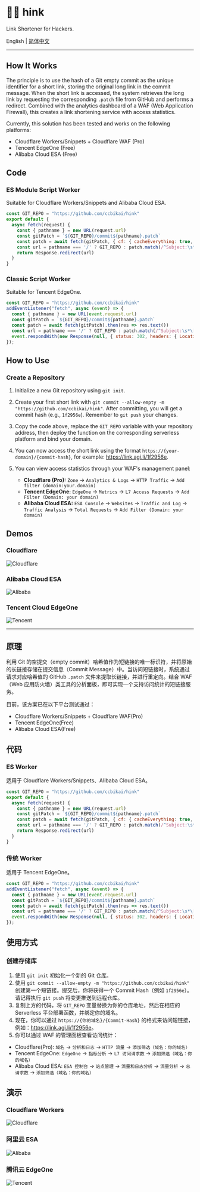 # 🥷🏻 hink

Link Shortener for Hackers.

English | [简体中文](#原理)

----

## How It Works

The principle is to use the hash of a Git empty commit as the unique identifier for a short link, storing the original long link in the commit message. When the short link is accessed, the system retrieves the long link by requesting the corresponding `.patch` file from GitHub and performs a redirect. Combined with the analytics dashboard of a WAF (Web Application Firewall), this creates a link shortening service with access statistics.

Currently, this solution has been tested and works on the following platforms:

- Cloudflare Workers/Snippets + Cloudflare WAF (Pro)
- Tencent EdgeOne (Free)
- Alibaba Cloud ESA (Free)

## Code

### ES Module Script Worker

Suitable for Cloudflare Workers/Snippets and Alibaba Cloud ESA.

```js
const GIT_REPO = "https://github.com/ccbikai/hink"
export default {
  async fetch(request) {
    const { pathname } = new URL(request.url)
    const gitPatch = `${GIT_REPO}/commit${pathname}.patch`
    const patch = await fetch(gitPatch, { cf: { cacheEverything: true, cacheTtlByStatus: { '200-299': 86400 } }}).then(res => res.text())
    const url = pathname === '/' ? GIT_REPO : patch.match(/^Subject:\s*\[PATCH\](.*)$/m)?.[1]?.trim()
    return Response.redirect(url)
  }
}
```

### Classic Script Worker

Suitable for Tencent EdgeOne.

```js
const GIT_REPO = "https://github.com/ccbikai/hink"
addEventListener("fetch", async (event) => {
  const { pathname } = new URL(event.request.url)
  const gitPatch = `${GIT_REPO}/commit${pathname}.patch`
  const patch = await fetch(gitPatch).then(res => res.text())
  const url = pathname === '/' ? GIT_REPO : patch.match(/^Subject:\s*\[PATCH\](.*)$/m)?.[1]?.trim()
  event.respondWith(new Response(null, { status: 302, headers: { Location: url } }))
});
```

## How to Use

### Create a Repository

1. Initialize a new Git repository using `git init`.
2. Create your first short link with `git commit --allow-empty -m "https://github.com/ccbikai/hink"`. After committing, you will get a commit hash (e.g., `1f2956e`). Remember to `git push` your changes.
3. Copy the code above, replace the `GIT_REPO` variable with your repository address, then deploy the function on the corresponding serverless platform and bind your domain.
4. You can now access the short link using the format `https://{your-domain}/{commit-hash}`, for example: <https://link.agi.li/1f2956e>.
5. You can view access statistics through your WAF's management panel:

    - **Cloudflare (Pro):** `Zone` -> `Analytics & Logs` -> `HTTP Traffic` -> `Add filter (domain:your.domain)`
    - **Tencent EdgeOne:** `EdgeOne` -> `Metrics` -> `L7 Access Requests` -> `Add Filter (Domain: your domain)`
    - **Alibaba Cloud ESA:** `ESA Console` -> `Websites` -> `Traffic and Log` -> `Traffic Analysis` -> `Total Requests` -> `Add Filter (Domain: your domain)`

## Demos

### Cloudflare

![Cloudflare](https://github.com/user-attachments/assets/379befe9-b757-4112-a9ca-48cf24fa997e)

### Alibaba Cloud ESA

![Alibaba](https://github.com/user-attachments/assets/9b6f9de8-4895-47da-903e-7671c521d9e4)

### Tencent Cloud EdgeOne

![Tencent](https://github.com/user-attachments/assets/cabb9767-0182-4457-859e-006d540c4457)

----

## 原理

利用 Git 的空提交（empty commit）哈希值作为短链接的唯一标识符，并将原始的长链接存储在提交信息（Commit Message）中。当访问短链接时，系统通过请求对应哈希值的 GitHub `.patch` 文件来提取长链接，并进行重定向。结合 WAF（Web 应用防火墙）类工具的分析面板，即可实现一个支持访问统计的短链接服务。

目前，该方案已在以下平台测试通过：

- Cloudflare Workers/Snippets + Cloudflare WAF(Pro)
- Tencent EdgeOne(Free)
- Alibaba Cloud ESA(Free)

## 代码

### ES Worker

适用于 Cloudflare Workers/Snippets、Alibaba Cloud ESA。

```js
const GIT_REPO = "https://github.com/ccbikai/hink"
export default {
  async fetch(request) {
    const { pathname } = new URL(request.url)
    const gitPatch = `${GIT_REPO}/commit${pathname}.patch`
    const patch = await fetch(gitPatch, { cf: { cacheEverything: true, cacheTtlByStatus: { '200-299': 86400 } }}).then(res => res.text())
    const url = pathname === '/' ? GIT_REPO : patch.match(/^Subject:\s*\[PATCH\](.*)$/m)?.[1]?.trim()
    return Response.redirect(url)
  }
}
```

### 传统 Worker

适用于 Tencent EdgeOne。

```js
const GIT_REPO = "https://github.com/ccbikai/hink"
addEventListener("fetch", async (event) => {
  const { pathname } = new URL(event.request.url)
  const gitPatch = `${GIT_REPO}/commit${pathname}.patch`
  const patch = await fetch(gitPatch).then(res => res.text())
  const url = pathname === '/' ? GIT_REPO : patch.match(/^Subject:\s*\[PATCH\](.*)$/m)?.[1]?.trim()
  event.respondWith(new Response(null, { status: 302, headers: { Location: url } }))
});
```

## 使用方式

### 创建存储库

1. 使用 `git init` 初始化一个新的 Git 仓库。
2. 使用 `git commit --allow-empty -m "https://github.com/ccbikai/hink"` 创建第一个短链接。提交后，你将获得一个 Commit Hash（例如 `1f2956e`）。请记得执行 `git push` 将变更推送到远程仓库。
3. 复制上方的代码，将 `GIT_REPO` 变量替换为你的仓库地址，然后在相应的 Serverless 平台部署函数，并绑定你的域名。
4. 现在，你可以通过 `https://{你的域名}/{Commit-Hash}` 的格式来访问短链接，例如：<https://link.agi.li/1f2956e>。
5. 你可以通过 WAF 的管理面板查看访问统计：

- Cloudflare(Pro): `域名` -> `分析和日志` -> `HTTP 流量` -> `添加筛选（域名：你的域名）`
- Tencent EdgeOne: `EdgeOne` -> `指标分析` -> `L7 访问请求数` -> `添加筛选（域名：你的域名）`
- Alibaba Cloud ESA: `ESA 控制台` -> `站点管理` -> `流量和日志分析` -> `流量分析` -> `总请求数` -> `添加筛选（域名：你的域名）`

## 演示

### Cloudflare Workers

![Cloudflare](https://github.com/user-attachments/assets/379befe9-b757-4112-a9ca-48cf24fa997e)

### 阿里云 ESA

![Alibaba](https://github.com/user-attachments/assets/9b6f9de8-4895-47da-903e-7671c521d9e4)

### 腾讯云 EdgeOne

![Tencent](https://github.com/user-attachments/assets/cabb9767-0182-4457-859e-006d540c4457)
